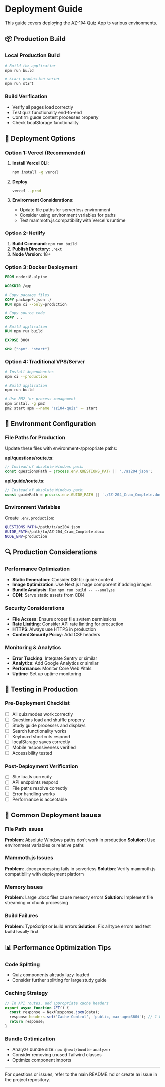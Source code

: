 # Deployment Guide

This guide covers deploying the AZ-104 Quiz App to various environments.

## 📦 Production Build

### Local Production Build
```bash
# Build the application
npm run build

# Start production server
npm run start
```

### Build Verification
- Verify all pages load correctly
- Test quiz functionality end-to-end
- Confirm guide content processes properly
- Check localStorage functionality

## 🚀 Deployment Options

### Option 1: Vercel (Recommended)
1. **Install Vercel CLI**:
   ```bash
   npm install -g vercel
   ```

2. **Deploy**:
   ```bash
   vercel --prod
   ```

3. **Environment Considerations**:
   - Update file paths for serverless environment
   - Consider using environment variables for paths
   - Test mammoth.js compatibility with Vercel's runtime

### Option 2: Netlify
1. **Build Command**: `npm run build`
2. **Publish Directory**: `.next`
3. **Node Version**: 18+

### Option 3: Docker Deployment
```dockerfile
FROM node:18-alpine

WORKDIR /app

# Copy package files
COPY package*.json ./
RUN npm ci --only=production

# Copy source code
COPY . .

# Build application
RUN npm run build

EXPOSE 3000

CMD ["npm", "start"]
```

### Option 4: Traditional VPS/Server
```bash
# Install dependencies
npm ci --production

# Build application
npm run build

# Use PM2 for process management
npm install -g pm2
pm2 start npm --name "az104-quiz" -- start
```

## 🔧 Environment Configuration

### File Paths for Production
Update these files with environment-appropriate paths:

**api/questions/route.ts**:
```typescript
// Instead of absolute Windows path:
const questionsPath = process.env.QUESTIONS_PATH || './az204.json';
```

**api/guide/route.ts**:
```typescript
// Instead of absolute Windows path:
const guidePath = process.env.GUIDE_PATH || './AZ-204_Cram_Complete.docx';
```

### Environment Variables
Create `.env.production`:
```bash
QUESTIONS_PATH=/path/to/az204.json
GUIDE_PATH=/path/to/AZ-204_Cram_Complete.docx
NODE_ENV=production
```

## 🔍 Production Considerations

### Performance Optimization
- **Static Generation**: Consider ISR for guide content
- **Image Optimization**: Use Next.js Image component if adding images
- **Bundle Analysis**: Run `npm run build -- --analyze`
- **CDN**: Serve static assets from CDN

### Security Considerations
- **File Access**: Ensure proper file system permissions
- **Rate Limiting**: Consider API rate limiting for production
- **HTTPS**: Always use HTTPS in production
- **Content Security Policy**: Add CSP headers

### Monitoring & Analytics
- **Error Tracking**: Integrate Sentry or similar
- **Analytics**: Add Google Analytics or similar
- **Performance**: Monitor Core Web Vitals
- **Uptime**: Set up uptime monitoring

## 🧪 Testing in Production

### Pre-Deployment Checklist
- [ ] All quiz modes work correctly
- [ ] Questions load and shuffle properly
- [ ] Study guide processes and displays
- [ ] Search functionality works
- [ ] Keyboard shortcuts respond
- [ ] localStorage saves correctly
- [ ] Mobile responsiveness verified
- [ ] Accessibility tested

### Post-Deployment Verification
- [ ] Site loads correctly
- [ ] API endpoints respond
- [ ] File paths resolve correctly
- [ ] Error handling works
- [ ] Performance is acceptable

## 🐛 Common Deployment Issues

### File Path Issues
**Problem**: Absolute Windows paths don't work in production
**Solution**: Use environment variables or relative paths

### Mammoth.js Issues
**Problem**: .docx processing fails in serverless
**Solution**: Verify mammoth.js compatibility with deployment platform

### Memory Issues
**Problem**: Large .docx files cause memory errors
**Solution**: Implement file streaming or chunk processing

### Build Failures
**Problem**: TypeScript or build errors
**Solution**: Fix all type errors and test build locally first

## 📊 Performance Optimization Tips

### Code Splitting
- Quiz components already lazy-loaded
- Consider further splitting for large study guide

### Caching Strategy
```typescript
// In API routes, add appropriate cache headers
export async function GET() {
  const response = NextResponse.json(data);
  response.headers.set('Cache-Control', 'public, max-age=3600'); // 1 hour
  return response;
}
```

### Bundle Optimization
- Analyze bundle size: `npx @next/bundle-analyzer`
- Consider removing unused Tailwind classes
- Optimize component imports

---

For questions or issues, refer to the main README.md or create an issue in the project repository.
